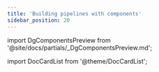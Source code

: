 ```yaml
---
title: 'Building pipelines with components'
sidebar_position: 20
---
```


import DgComponentsPreview from '@site/docs/partials/\_DgComponentsPreview.md';

<DgComponentsPreview />

import DocCardList from '@theme/DocCardList';

<DocCardList />
